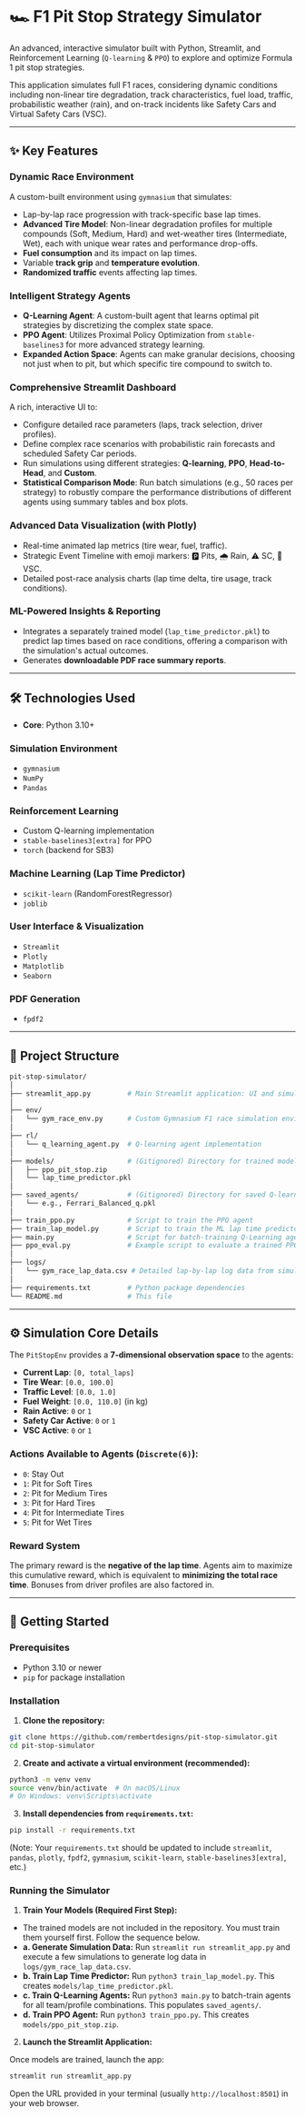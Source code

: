 # 🏎️ F1 Pit Stop Strategy Simulator

An advanced, interactive simulator built with Python, Streamlit, and Reinforcement Learning (`Q-learning` & `PPO`) to explore and optimize Formula 1 pit stop strategies.

This application simulates full F1 races, considering dynamic conditions including non-linear tire degradation, track characteristics, fuel load, traffic, probabilistic weather (rain), and on-track incidents like Safety Cars and Virtual Safety Cars (VSC).

---

## ✨ Key Features

### Dynamic Race Environment
A custom-built environment using `gymnasium` that simulates:

- Lap-by-lap race progression with track-specific base lap times.
- **Advanced Tire Model**: Non-linear degradation profiles for multiple compounds (Soft, Medium, Hard) and wet-weather tires (Intermediate, Wet), each with unique wear rates and performance drop-offs.
- **Fuel consumption** and its impact on lap times.
- Variable **track grip** and **temperature evolution**.
- **Randomized traffic** events affecting lap times.

### Intelligent Strategy Agents

- **Q-Learning Agent**: A custom-built agent that learns optimal pit strategies by discretizing the complex state space.
- **PPO Agent**: Utilizes Proximal Policy Optimization from `stable-baselines3` for more advanced strategy learning.
- **Expanded Action Space**: Agents can make granular decisions, choosing not just when to pit, but which specific tire compound to switch to.

### Comprehensive Streamlit Dashboard

A rich, interactive UI to:

- Configure detailed race parameters (laps, track selection, driver profiles).
- Define complex race scenarios with probabilistic rain forecasts and scheduled Safety Car periods.
- Run simulations using different strategies: **Q-learning**, **PPO**, **Head-to-Head**, and **Custom**.
- **Statistical Comparison Mode**: Run batch simulations (e.g., 50 races per strategy) to robustly compare the performance distributions of different agents using summary tables and box plots.

### Advanced Data Visualization (with Plotly)

- Real-time animated lap metrics (tire wear, fuel, traffic).
- Strategic Event Timeline with emoji markers: 🅿️ Pits, 🌧️ Rain, ⚠️ SC, 🚦 VSC.
- Detailed post-race analysis charts (lap time delta, tire usage, track conditions).

### ML-Powered Insights & Reporting

- Integrates a separately trained model (`lap_time_predictor.pkl`) to predict lap times based on race conditions, offering a comparison with the simulation's actual outcomes.
- Generates **downloadable PDF race summary reports**.

---

## 🛠️ Technologies Used

- **Core**: Python 3.10+
  
### Simulation Environment
- `gymnasium`
- `NumPy`
- `Pandas`

### Reinforcement Learning
- Custom Q-learning implementation
- `stable-baselines3[extra]` for PPO
- `torch` (backend for SB3)

### Machine Learning (Lap Time Predictor)
- `scikit-learn` (RandomForestRegressor)
- `joblib`

### User Interface & Visualization
- `Streamlit`
- `Plotly`
- `Matplotlib`
- `Seaborn`

### PDF Generation
- `fpdf2`

---

## 🧱 Project Structure
```bash
pit-stop-simulator/
│
├── streamlit_app.py         # Main Streamlit application: UI and simulation logic
│
├── env/
│   └── gym_race_env.py      # Custom Gymnasium F1 race simulation environment
│
├── rl/
│   └── q_learning_agent.py  # Q-learning agent implementation
│
├── models/                  # (Gitignored) Directory for trained models
│   ├── ppo_pit_stop.zip     
│   └── lap_time_predictor.pkl
│
├── saved_agents/            # (Gitignored) Directory for saved Q-learning agent Q-tables
│   └── e.g., Ferrari_Balanced_q.pkl
│
├── train_ppo.py             # Script to train the PPO agent
├── train_lap_model.py       # Script to train the ML lap time predictor model
├── main.py                  # Script for batch-training Q-Learning agents
├── ppo_eval.py              # Example script to evaluate a trained PPO agent
│
├── logs/
│   └── gym_race_lap_data.csv # Detailed lap-by-lap log data from simulations
│
├── requirements.txt         # Python package dependencies
└── README.md                # This file
```
---

## ⚙️ Simulation Core Details

The `PitStopEnv` provides a **7-dimensional observation space** to the agents:

- **Current Lap**: `[0, total_laps]`
- **Tire Wear**: `[0.0, 100.0]`
- **Traffic Level**: `[0.0, 1.0]`
- **Fuel Weight**: `[0.0, 110.0]` (in kg)
- **Rain Active**: `0` or `1`
- **Safety Car Active**: `0` or `1`
- **VSC Active**: `0` or `1`

### Actions Available to Agents (`Discrete(6)`):

- `0`: Stay Out  
- `1`: Pit for Soft Tires  
- `2`: Pit for Medium Tires  
- `3`: Pit for Hard Tires  
- `4`: Pit for Intermediate Tires  
- `5`: Pit for Wet Tires  

### Reward System

The primary reward is the **negative of the lap time**. Agents aim to maximize this cumulative reward, which is equivalent to **minimizing the total race time**. Bonuses from driver profiles are also factored in.

---

## 🚀 Getting Started

### Prerequisites

- Python 3.10 or newer
- `pip` for package installation

### Installation

1. **Clone the repository:**

```bash
git clone https://github.com/rembertdesigns/pit-stop-simulator.git
cd pit-stop-simulator
```
2. **Create and activate a virtual environment (recommended):**

```bash
python3 -m venv venv
source venv/bin/activate  # On macOS/Linux
# On Windows: venv\Scripts\activate
```
3. **Install dependencies from `requirements.txt`:**

```bash
pip install -r requirements.txt
```
(Note: Your `requirements.txt` should be updated to include `streamlit`, `pandas`, `plotly`, `fpdf2`, `gymnasium`, `scikit-learn`, `stable-baselines3[extra]`, etc.)

### Running the Simulator

1. **Train Your Models (Required First Step):**

- The trained models are not included in the repository. You must train them yourself first. Follow the sequence below.
- **a. Generate Simulation Data:** Run `streamlit run streamlit_app.py` and execute a few simulations to generate log data in `logs/gym_race_lap_data.csv`.
- **b. Train Lap Time Predictor:** Run `python3 train_lap_model.py`. This creates `models/lap_time_predictor.pkl`.
- **c. Train Q-Learning Agents:** Run `python3 main.py` to batch-train agents for all team/profile combinations. This populates `saved_agents/`.
- **d. Train PPO Agent:** Run `python3 train_ppo.py`. This creates `models/ppo_pit_stop.zip`.

2. **Launch the Streamlit Application:**

Once models are trained, launch the app:
```bash
streamlit run streamlit_app.py
```
Open the URL provided in your terminal (usually `http://localhost:8501`) in your web browser.
